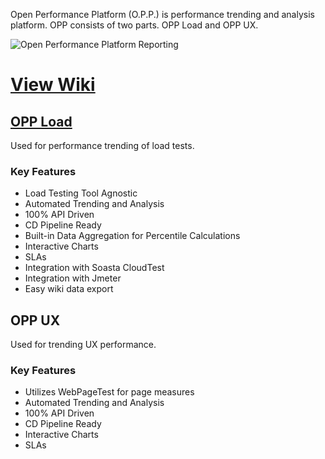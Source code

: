Open Performance Platform (O.P.P.) is performance trending and analysis platform.  OPP consists of two parts. OPP Load and OPP UX.

![Open Performance Platform Reporting](https://raw.githubusercontent.com/constantcontact/open-performance-platform/master/_wiki/images/opp-load-test-reporting.png)

# [View Wiki](https://github.com/constantcontact/open-performance-platform/wiki)

## [OPP Load](OPP-Load) 
Used for performance trending of load tests.  

### Key Features
* Load Testing Tool Agnostic
* Automated Trending and Analysis
* 100% API Driven
* CD Pipeline Ready
* Built-in Data Aggregation for Percentile Calculations
* Interactive Charts
* SLAs
* Integration with Soasta CloudTest
* Integration with Jmeter
* Easy wiki data export
 
## OPP UX
Used for trending UX performance. 

### Key Features
* Utilizes WebPageTest for page measures
* Automated Trending and Analysis
* 100% API Driven
* CD Pipeline Ready
* Interactive Charts
* SLAs
